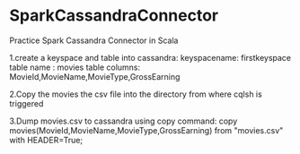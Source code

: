 # SparkCassandraConnector
Practice Spark Cassandra Connector in Scala


1.create a keyspace and table into cassandra:
  keyspacename: firstkeyspace
  table name : movies
  table columns: MovieId,MovieName,MovieType,GrossEarning

2.Copy the movies the csv file into the directory from where cqlsh is triggered

3.Dump movies.csv to cassandra using copy command:
  copy movies(MovieId,MovieName,MovieType,GrossEarning) from "movies.csv" with HEADER=True;
